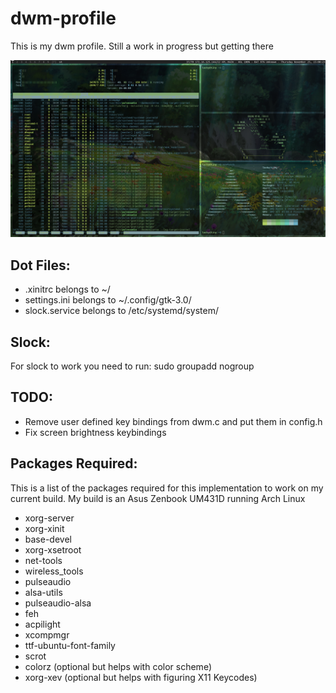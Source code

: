 # dwm-profile

This is my dwm profile. Still a work in progress but getting there

<img src="Preview.png">

## Dot Files:
<ul>
<li> .xinitrc belongs to ~/
<li> settings.ini belongs to ~/.config/gtk-3.0/
<li> slock.service belongs to /etc/systemd/system/
</ul>

## Slock:
For slock to work you need to run: sudo groupadd nogroup

## TODO:
<ul>
<li> Remove user defined key bindings from dwm.c and put them in config.h
<li> Fix screen brightness keybindings
</ul>

## Packages Required:
This is a list of the packages required for this implementation to work on my current build.
My build is an Asus Zenbook UM431D running Arch Linux

<ul>
<li> xorg-server
<li> xorg-xinit
<li> base-devel
<li> xorg-xsetroot
<li> net-tools
<li> wireless_tools
<li> pulseaudio
<li> alsa-utils
<li> pulseaudio-alsa
<li> feh
<li> acpilight
<li> xcompmgr
<li> ttf-ubuntu-font-family
<li> scrot
<li> colorz (optional but helps with color scheme)
<li> xorg-xev (optional but helps with figuring X11 Keycodes)
</ul>
